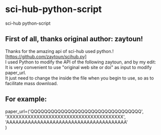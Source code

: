 # sci-hub-python-script
sci-hub python-script
## First of all, thanks original author: zaytoun! 
Thanks for the amazing api of sci-hub used python.![https://github.com/zaytoun/scihub.py]<br>
I used Python to modify the API of the following zaytoun, and by my edit:<br>
It is very convenient to use "original web site or doi" as input to modify paper_url.<br>
It just need to change the inside the file when you begin to use, so as to facilitate mass download.<br>
## For example:
paper_url=('QQQQQQQQQQQQQQQQQQQQQQQQQQQQQQQQQ',<br>
'XXXXXXXXXXXXXXXXXXXXXXXXXXXXXXXXXXXXXXX',<br>
'AAAAAAAAAAAAAAAAAAAAAAAAAAAAAAAAAAAAAAA'<br>
)<br>
